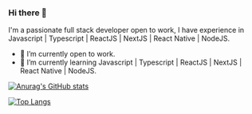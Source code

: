 ### Hi there 👋

I'm a passionate full stack developer open to work, I have experience in Javascript | Typescript | ReactJS | NextJS | React Native | NodeJS.

- 🔭 I’m currently open to work.
- 🌱 I’m currently learning Javascript | Typescript | ReactJS | NextJS | React Native | NodeJS.

[![Anurag's GitHub stats](https://github-readme-stats.vercel.app/api?username=eduardobravop)](https://github.com/anuraghazra/github-readme-stats)

[![Top Langs](https://github-readme-stats.vercel.app/api/top-langs/?username=eduardobravop)](https://github.com/anuraghazra/github-readme-stats)
